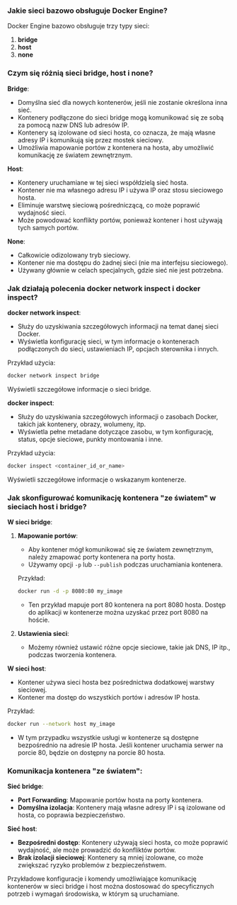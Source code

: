 ### Jakie sieci bazowo obsługuje Docker Engine?

Docker Engine bazowo obsługuje trzy typy sieci:

1. **bridge**
2. **host**
3. **none**

### Czym się różnią sieci bridge, host i none?

**Bridge**:
- Domyślna sieć dla nowych kontenerów, jeśli nie zostanie określona inna sieć.
- Kontenery podłączone do sieci bridge mogą komunikować się ze sobą za pomocą nazw DNS lub adresów IP.
- Kontenery są izolowane od sieci hosta, co oznacza, że mają własne adresy IP i komunikują się przez mostek sieciowy.
- Umożliwia mapowanie portów z kontenera na hosta, aby umożliwić komunikację ze światem zewnętrznym.

**Host**:
- Kontenery uruchamiane w tej sieci współdzielą sieć hosta.
- Kontener nie ma własnego adresu IP i używa IP oraz stosu sieciowego hosta.
- Eliminuje warstwę sieciową pośredniczącą, co może poprawić wydajność sieci.
- Może powodować konflikty portów, ponieważ kontener i host używają tych samych portów.

**None**:
- Całkowicie odizolowany tryb sieciowy.
- Kontener nie ma dostępu do żadnej sieci (nie ma interfejsu sieciowego).
- Używany głównie w celach specjalnych, gdzie sieć nie jest potrzebna.

### Jak działają polecenia docker network inspect i docker inspect?

**docker network inspect**:
- Służy do uzyskiwania szczegółowych informacji na temat danej sieci Docker.
- Wyświetla konfigurację sieci, w tym informacje o kontenerach podłączonych do sieci, ustawieniach IP, opcjach sterownika i innych.

Przykład użycia:
```sh
docker network inspect bridge
```
Wyświetli szczegółowe informacje o sieci bridge.

**docker inspect**:
- Służy do uzyskiwania szczegółowych informacji o zasobach Docker, takich jak kontenery, obrazy, wolumeny, itp.
- Wyświetla pełne metadane dotyczące zasobu, w tym konfigurację, status, opcje sieciowe, punkty montowania i inne.

Przykład użycia:
```sh
docker inspect <container_id_or_name>
```
Wyświetli szczegółowe informacje o wskazanym kontenerze.

### Jak skonfigurować komunikację kontenera "ze światem" w sieciach host i bridge?

**W sieci bridge**:
1. **Mapowanie portów**:
   - Aby kontener mógł komunikować się ze światem zewnętrznym, należy zmapować porty kontenera na porty hosta.
   - Używamy opcji `-p` lub `--publish` podczas uruchamiania kontenera.
   
   Przykład:
   ```sh
   docker run -d -p 8080:80 my_image
   ```
   - Ten przykład mapuje port 80 kontenera na port 8080 hosta. Dostęp do aplikacji w kontenerze można uzyskać przez port 8080 na hoście.

2. **Ustawienia sieci**:
   - Możemy również ustawić różne opcje sieciowe, takie jak DNS, IP itp., podczas tworzenia kontenera.

**W sieci host**:
- Kontener używa sieci hosta bez pośrednictwa dodatkowej warstwy sieciowej.
- Kontener ma dostęp do wszystkich portów i adresów IP hosta.
  
Przykład:
```sh
docker run --network host my_image
```
- W tym przypadku wszystkie usługi w kontenerze są dostępne bezpośrednio na adresie IP hosta. Jeśli kontener uruchamia serwer na porcie 80, będzie on dostępny na porcie 80 hosta.

### Komunikacja kontenera "ze światem":

**Sieć bridge**:
- **Port Forwarding**: Mapowanie portów hosta na porty kontenera.
- **Domyślna izolacja**: Kontenery mają własne adresy IP i są izolowane od hosta, co poprawia bezpieczeństwo.

**Sieć host**:
- **Bezpośredni dostęp**: Kontenery używają sieci hosta, co może poprawić wydajność, ale może prowadzić do konfliktów portów.
- **Brak izolacji sieciowej**: Kontenery są mniej izolowane, co może zwiększać ryzyko problemów z bezpieczeństwem.

Przykładowe konfiguracje i komendy umożliwiające komunikację kontenerów w sieci bridge i host można dostosować do specyficznych potrzeb i wymagań środowiska, w którym są uruchamiane.
